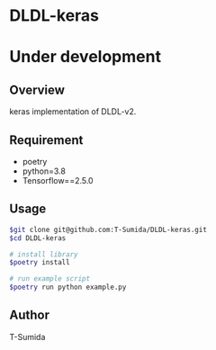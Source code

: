# DLDL-keras

# Under development

## Overview
keras implementation of DLDL-v2.

## Requirement
- poetry
- python=3.8
- Tensorflow==2.5.0


## Usage
```bash
$git clone git@github.com:T-Sumida/DLDL-keras.git
$cd DLDL-keras

# install library
$poetry install

# run example script
$poetry run python example.py
```

## Author
T-Sumida
